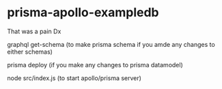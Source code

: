 # prisma-apollo-exampledb
That was a pain Dx


graphql get-schema (to make prisma schema if you amde any changes to either schemas) 

prisma deploy (if you make any changes to prisma datamodel) 

node src/index.js (to start apollo/prisma server) 
